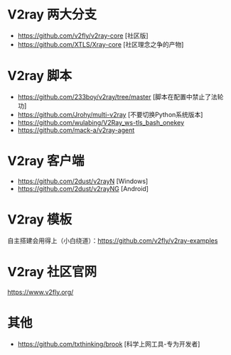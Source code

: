 # V2ray 两大分支
- https://github.com/v2fly/v2ray-core [社区版]
- https://github.com/XTLS/Xray-core [社区理念之争的产物]

# V2ray 脚本
- https://github.com/233boy/v2ray/tree/master [脚本在配置中禁止了法轮功]
- https://github.com/Jrohy/multi-v2ray [不要切换Python系统版本]
- https://github.com/wulabing/V2Ray_ws-tls_bash_onekey
- https://github.com/mack-a/v2ray-agent

# V2ray 客户端
- https://github.com/2dust/v2rayN [Windows]
- https://github.com/2dust/v2rayNG [Android]

# V2ray 模板
自主搭建会用得上（小白绕道）：https://github.com/v2fly/v2ray-examples

# V2ray 社区官网
https://www.v2fly.org/

# 其他
- <https://github.com/txthinking/brook> [科学上网工具-专为开发者]
